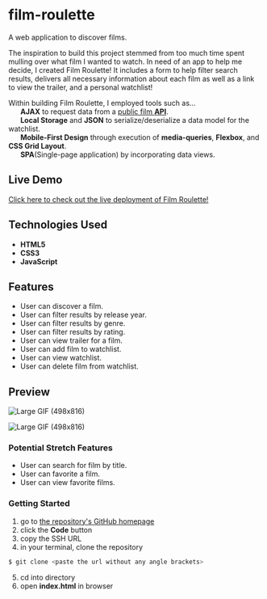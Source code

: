 # film-roulette
A web application to discover films.

The inspiration to build this project stemmed from too much time spent mulling over what film I wanted to watch. In need of an app to help me decide, I created Film Roulette! It includes a form to help filter search results, delivers all necessary information about each film as well as a link to view the trailer, and a personal watchlist!

Within building Film Roulette, I employed tools such as...  
&nbsp;&nbsp;&nbsp;&nbsp;&nbsp;&nbsp;__AJAX__ to request data from a [public film __API__](https://developers.themoviedb.org/3/getting-started/introduction).  
&nbsp;&nbsp;&nbsp;&nbsp;&nbsp;&nbsp;__Local Storage__ and __JSON__ to serialize/deserialize a data model for the watchlist.  
&nbsp;&nbsp;&nbsp;&nbsp;&nbsp;&nbsp;__Mobile-First Design__ through execution of __media-queries__, __Flexbox__, and __CSS Grid Layout__.  
&nbsp;&nbsp;&nbsp;&nbsp;&nbsp;&nbsp;__SPA__(Single-page application) by incorporating data views.

## Live Demo
[Click here to check out the live deployment of Film Roulette!](https://alessandragutierrez.github.io/film-roulette/)

## Technologies Used
- __HTML5__
- __CSS3__
- __JavaScript__

## Features
- User can discover a film.
- User can filter results by release year.
- User can filter results by genre.
- User can filter results by rating.
- User can view trailer for a film.
- User can add film to watchlist.
- User can view watchlist.
- User can delete film from watchlist.

## Preview
![Large GIF (498x816)](https://user-images.githubusercontent.com/82188718/128445625-8b2b376b-902b-4dc0-b55a-e09186b5aae5.gif) 
  
    
![Large GIF (498x816)](https://user-images.githubusercontent.com/82188718/128445637-cec8171b-4d34-4b44-89c7-291c6471d1e0.gif)

### Potential Stretch Features
- User can search for film by title.
- User can favorite a film.
- User can view favorite films.

### Getting Started
1. go to [the repository's GitHub homepage](https://github.com/alessandragutierrez/film-roulette)
2. click the __Code__ button
3. copy the SSH URL
4. in your terminal, clone the repository
```javascript
$ git clone <paste the url without any angle brackets>
```
5. cd into directory
6. open __index.html__ in browser
